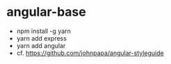 # angular-base
* npm install -g yarn
* yarn add express
* yarn add angular
* cf. https://github.com/johnpapa/angular-styleguide